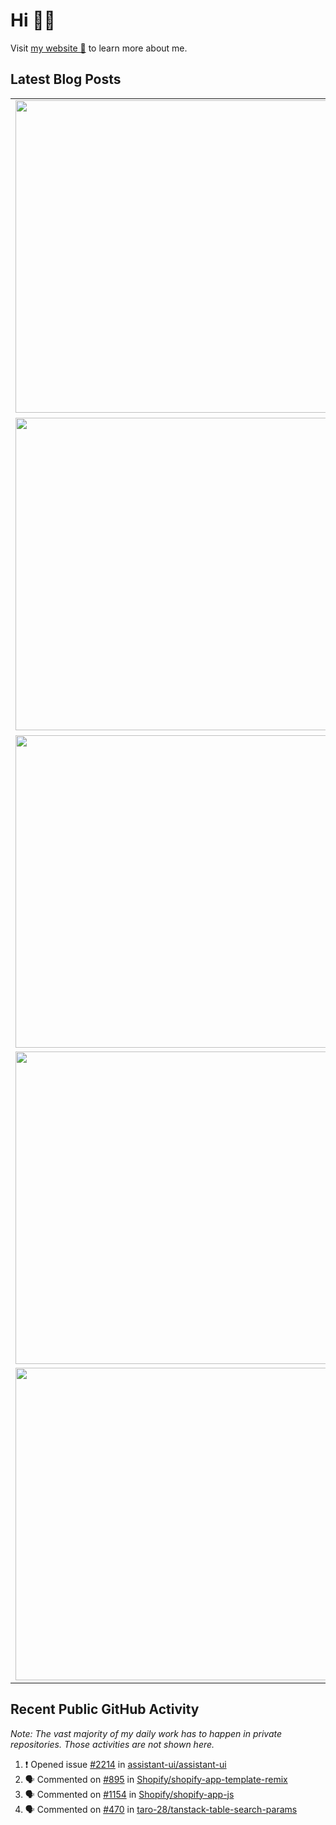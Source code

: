 # Hi 👋🏼

Visit [my website 🔗](https://wempe.dev) to learn more about me.

## Latest Blog Posts

<!-- HASHNODE_POSTS:START -->
<table>
	<tr>
			<td><img src="https://cdn.hashnode.com/res/hashnode/image/upload/v1743399027018/a96d6a52-9ddf-4f57-8619-5430e784915c.png" width="500" height="auto" /></td>
			<td>
				<sup>2025-03-31T05:30:38.342Z</sup><br />
				<b>Keep Your Functions Clean & Focused: Context Provision with Node.js AsyncLocalStorage</b>
				<p>You have probably heard of the SOLID principles in programming. By applying them to your codebase, you can create a solid (🤡) architecture that is both easy to maintain and extend. SOLID stands for:  Single Responsibility  Open/Closed  Liskov Substi...</p>
			</td>
		</tr>
<tr>
			<td><img src="https://cdn.hashnode.com/res/hashnode/image/upload/v1736452390636/8a6d5a8f-a33a-4c76-91d1-1d830f92d289.png" width="500" height="auto" /></td>
			<td>
				<sup>2025-01-09T19:54:39.868Z</sup><br />
				<b>How I Passed the AWS Developer Associate Exam Twice – One Deep Dive and One Efficient Renewal</b>
				<p>In January 2025, I renewed my AWS Developer Associate certification, which I first obtained in December 2020. My initial attempt resulted in a near-perfect score of 973/1000 – arguably higher than necessary to pass the exam, which is about 720. This ...</p>
			</td>
		</tr>
<tr>
			<td><img src="https://cdn.hashnode.com/res/hashnode/image/upload/v1734448327694/a94e4307-52a1-4595-a792-998e478a5a97.png" width="500" height="auto" /></td>
			<td>
				<sup>2024-12-17T15:12:33.651Z</sup><br />
				<b>Why and How to Use Snapshot Tests in AWS CDK</b>
				<p>When I first encountered snapshot tests, I was skeptical. The concept seemed strange, and their benefits weren't immediately obvious. But after experiencing their value firsthand, I've become a convert – and here's why I think you should give them a ...</p>
			</td>
		</tr>
<tr>
			<td><img src="https://cdn.hashnode.com/res/hashnode/image/upload/v1726902836576/fb4cac0b-1912-4727-8586-1b65b9c20c92.png" width="500" height="auto" /></td>
			<td>
				<sup>2024-09-23T15:00:29.937Z</sup><br />
				<b>The Power of Community and Content: How I Got Hired at Hashnode</b>
				<p>It's story time. I want to share a life-changing story with you. A few changes in my life opened up many doors for me, and I wouldn’t be where I am today without those – and I probably wouldn’t work at Hashnode. How It Started In late 2020, I came to...</p>
			</td>
		</tr>
<tr>
			<td><img src="https://cdn.hashnode.com/res/hashnode/image/upload/v1705519211379/6efceea6-04fe-4e65-b0a9-886d3215dfde.png" width="500" height="auto" /></td>
			<td>
				<sup>2024-01-17T19:23:41.759Z</sup><br />
				<b>Different Node.js Versions and Package Managers Per Project – A Solved Problem</b>
				<p>You work on different projects, maybe in different teams, or just on older and newer personal projects. Chances are you are using different Node.js versions and different package managers or package manager versions. You should be able to switch betw...</p>
			</td>
		</tr>
</table>
<!-- HASHNODE_POSTS:END -->

## Recent Public GitHub Activity
<em>Note: The vast majority of my daily work has to happen in private repositories. Those activities are not shown here.</em>

<!--START_SECTION:activity-->
1. ❗ Opened issue [#2214](https://github.com/assistant-ui/assistant-ui/issues/2214) in [assistant-ui/assistant-ui](https://github.com/assistant-ui/assistant-ui)
2. 🗣 Commented on [#895](https://github.com/Shopify/shopify-app-template-remix/issues/895#issuecomment-2888299235) in [Shopify/shopify-app-template-remix](https://github.com/Shopify/shopify-app-template-remix)
3. 🗣 Commented on [#1154](https://github.com/Shopify/shopify-app-js/issues/1154#issuecomment-2888128272) in [Shopify/shopify-app-js](https://github.com/Shopify/shopify-app-js)
4. 🗣 Commented on [#470](https://github.com/taro-28/tanstack-table-search-params/issues/470#issuecomment-2834031120) in [taro-28/tanstack-table-search-params](https://github.com/taro-28/tanstack-table-search-params)
<!--END_SECTION:activity-->

